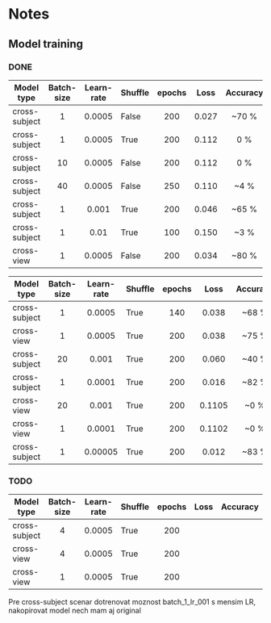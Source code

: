 # Notes

## Model training

### DONE

| Model type    | Batch-size | Learn-rate |Shuffle | epochs | Loss    | Accuracy | AP     | is_training |
| ------------- |:----------:|:----------:|:------ |:------:|:-------:|:--------:|:------:|:----------- |
| cross-subject | 1          | 0.0005     | False  | 200    |  0.027  |  ~70 %   | ~0     | True        |
| cross-subject | 1          | 0.0005     | True   | 200    |  0.112  |    0 %   | 0      | False       |
| cross-subject | 10         | 0.0005     | False  | 200    |  0.112  |    0 %   | 0      | False       |
| cross-subject | 40         | 0.0005     | False  | 250    |  0.110  |   ~4 %   | 0      | False       |
| cross-subject | 1          | 0.001      | True   | 200    |  0.046  |  ~65 %   | 0.025  | True        |
| cross-subject | 1          | 0.01       | True   | 100    |  0.150  |  ~3  %   | ~0     | False       |
| cross-view    | 1          | 0.0005     | False  | 200    |  0.034  |  ~80 %   | 0.015  | Not-always  |

| Model type    | Batch-size | Learn-rate |Shuffle | epochs | Loss    | Accuracy | AP     | is_training |
| ------------- |:----------:|:----------:|:------ |:------:|:-------:|:--------:|:------:|:----------- |
| cross-subject | 1          | 0.0005     | True   | 140    |  0.038  |  ~68 %   | 0.05   | True        |
| cross-view    | 1          | 0.0005     | True   | 200    |  0.038  |  ~75 %   | 0.056  | True        |
| cross-subject | 20         | 0.001      | True   | 200    |  0.060  |  ~40 %   | ~0     | True        |
| cross-subject | 1          | 0.0001     | True   | 200    |  0.016  |  ~82 %   | 0.08   | True        |
| cross-view    | 20         | 0.001      | True   | 200    |  0.1105 |   ~0 %   | 0      | False       |
| cross-view    | 1          | 0.0001     | True   | 200    |  0.1102 |   ~0 %   | 0      | False       |
| cross-subject | 1          | 0.00005    | True   | 200    |  0.012  |  ~83 %   | ~0.058 | True        |

### TODO

| Model type    | Batch-size | Learn-rate |Shuffle | epochs | Loss    | Accuracy | AP     | is_training |
| ------------- |:----------:|:----------:|:------ |:------:|:-------:|:--------:|:------:|:----------- |
| cross-subject | 4          | 0.0005     | True   | 200    |         |          |        |             | 
| cross-view    | 4          | 0.0005     | True   | 200    |         |          |        |             |
| cross-view    | 1          | 0.0005     | True   | 200    |         |          |        |             |

Pre cross-subject scenar dotrenovat moznost batch_1_lr_001 s mensim LR, nakopirovat model nech mam aj original
